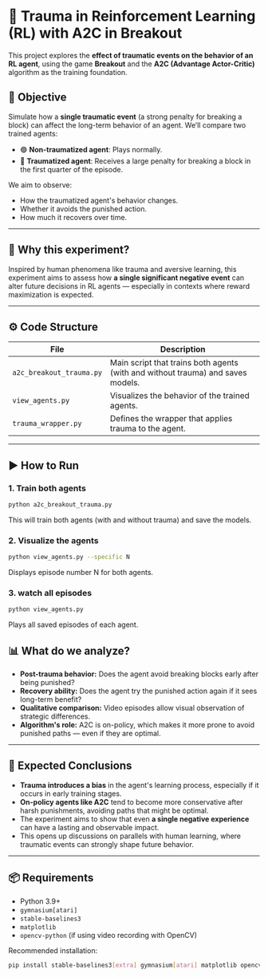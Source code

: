 
# 🧠 Trauma in Reinforcement Learning (RL) with A2C in Breakout

This project explores the **effect of traumatic events on the behavior of an RL agent**, using the game **Breakout** and the **A2C (Advantage Actor-Critic)** algorithm as the training foundation.

## 🎯 Objective

Simulate how a **single traumatic event** (a strong penalty for breaking a block) can affect the long-term behavior of an agent. We’ll compare two trained agents:

- 🟢 **Non-traumatized agent**: Plays normally.  
- 🔴 **Traumatized agent**: Receives a large penalty for breaking a block in the first quarter of the episode.

We aim to observe:

- How the traumatized agent's behavior changes.  
- Whether it avoids the punished action.  
- How much it recovers over time.

---

## 🧪 Why this experiment?

Inspired by human phenomena like trauma and aversive learning, this experiment aims to assess how **a single significant negative event** can alter future decisions in RL agents — especially in contexts where reward maximization is expected.

---

## ⚙️ Code Structure

| File                     | Description                                                                 |
|--------------------------|-----------------------------------------------------------------------------|
| `a2c_breakout_trauma.py` | Main script that trains both agents (with and without trauma) and saves models. |
| `view_agents.py`         | Visualizes the behavior of the trained agents.                              |
| `trauma_wrapper.py`      | Defines the wrapper that applies trauma to the agent.                       |

---

## ▶️ How to Run

### 1. Train both agents
```bash
python a2c_breakout_trauma.py
```
This will train both agents (with and without trauma) and save the models.


### 2. Visualize the agents
```bash
python view_agents.py --specific N

```
Displays episode number N for both agents.


### 3. watch all episodes
```bash
python view_agents.py

```
Plays all saved episodes of each agent.

## 📊 What do we analyze?

- **Post-trauma behavior:** Does the agent avoid breaking blocks early after being punished?  
- **Recovery ability:** Does the agent try the punished action again if it sees long-term benefit?  
- **Qualitative comparison:** Video episodes allow visual observation of strategic differences.  
- **Algorithm's role:** A2C is on-policy, which makes it more prone to avoid punished paths — even if they are optimal.

---

## 🧠 Expected Conclusions

- **Trauma introduces a bias** in the agent's learning process, especially if it occurs in early training stages.  
- **On-policy agents like A2C** tend to become more conservative after harsh punishments, avoiding paths that might be optimal.  
- The experiment aims to show that even **a single negative experience** can have a lasting and observable impact.  
- This opens up discussions on parallels with human learning, where traumatic events can strongly shape future behavior.

---

## 📦 Requirements

- Python 3.9+  
- `gymnasium[atari]`  
- `stable-baselines3`  
- `matplotlib`  
- `opencv-python` (if using video recording with OpenCV)

Recommended installation:

```bash
pip install stable-baselines3[extra] gymnasium[atari] matplotlib opencv-python
```

